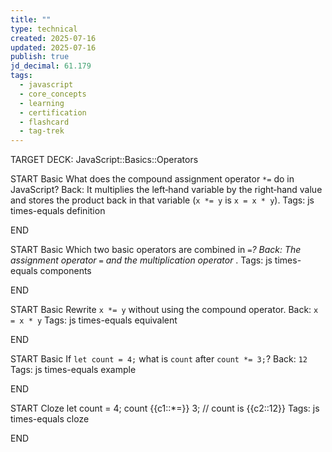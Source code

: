```yaml
---
title: ""
type: technical
created: 2025-07-16
updated: 2025-07-16
publish: true
jd_decimal: 61.179
tags:
  - javascript
  - core_concepts
  - learning
  - certification
  - flashcard
  - tag-trek
---
```


TARGET DECK: JavaScript::Basics::Operators

START
Basic
What does the compound assignment operator <code>*=</code> do in JavaScript?
Back: It multiplies the left‑hand variable by the right‑hand value and stores the product back in that variable (<code>x *= y</code> is <code>x = x \* y</code>).
Tags: js times-equals definition
<!--ID: 1752719584722-->

END

START
Basic
Which two basic operators are combined in <code>*=</code>?
Back: The assignment operator <code>=</code> and the multiplication operator <code>*</code>.
Tags: js times-equals components
<!--ID: 1752719584723-->

END

START
Basic
Rewrite <code>x *= y</code> without using the compound operator.
Back: <code>x = x * y</code>
Tags: js times-equals equivalent
<!--ID: 1752719584724-->

END

START
Basic
If <code>let count = 4;</code> what is <code>count</code> after <code>count *= 3;</code>?
Back: <code>12</code>
Tags: js times-equals example
<!--ID: 1752719584726-->

END

START
Cloze
let count = 4;
count {{c1::*=}} 3; // count is {{c2::12}}
Tags: js times-equals cloze
<!--ID: 1752719584727-->

END
